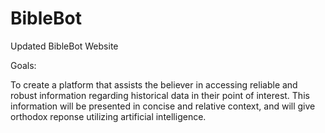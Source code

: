 # BibleBot
Updated BibleBot Website

Goals:

To create a platform that assists the believer in accessing reliable and robust information regarding historical data in their point of interest. This information will be presented in concise and relative context, and will give orthodox reponse utilizing artificial intelligence.